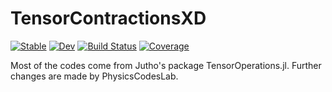 # TensorContractionsXD

[![Stable](https://img.shields.io/badge/docs-stable-blue.svg)](https://PhysicsCodesLab.github.io/TensorContractionsXD.jl/stable/)
[![Dev](https://img.shields.io/badge/docs-dev-blue.svg)](https://PhysicsCodesLab.github.io/TensorContractionsXD.jl/dev/)
[![Build Status](https://github.com/PhysicsCodesLab/TensorContractionsXD.jl/workflows/CI/badge.svg)](https://github.com/PhysicsCodesLab/TensorContractionsXD.jl/actions)
[![Coverage](https://codecov.io/gh/PhysicsCodesLab/TensorContractionsXD.jl/branch/master/graph/badge.svg)](https://codecov.io/gh/PhysicsCodesLab/TensorContractionsXD.jl)

Most of the codes come from Jutho's package TensorOperations.jl. Further changes are made by PhysicsCodesLab.

